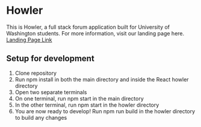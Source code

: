 # Howler
This is Howler, a full stack forum application built for University of Washington students.
For more information, visit our landing page here.
[Landing Page Link](https://johnyou1234.github.io/howler-landing-page)
## Setup for development

1. Clone repository 
2. Run npm install in both the main directory and inside the React howler directory 
3. Open two separate terminals
4. On one terminal, run npm start in the main directory
5. In the other terminal, run npm start in the howler directory
6. You are now ready to develop! Run npm run build in the howler directory to build any changes 
